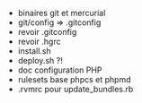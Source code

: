 - binaires git et mercurial
 - git/config => .gitconfig
 - revoir .gitconfig
 - revoir .hgrc
 - install.sh
 - deploy.sh ?!
 - doc configuration PHP
 - rulesets base phpcs et phpmd
 - .rvmrc pour update_bundles.rb

